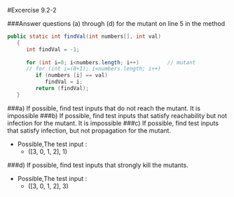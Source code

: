 #Excercise 9.2-2

###Answer questions (a) through (d) for the mutant on line 5 in the method 

```java
public static int findVal(int numbers[], int val)       
   {                                                       
      int findVal = -1;                                    
                                                        
      for (int i=0; i<numbers.length; i++)         // mutant        
      // for (int i=(0+1); i<numbers.length; i++)  
         if (numbers [i] == val)                         
            findVal = i;                                  
         return (findVal);                                    
   }
```

###a) If possible, find test inputs that do not reach the mutant.
It is impossible
###b) If possible, find test inputs that satisfy reachability but not infection for the mutant.
It is impossible
###c) If possible, find test inputs that satisfy infection, but not propagation for the mutant.
- Possible,The test input :
  - ([3, 0, 1, 2], 1)
    
###d) If possible, find test inputs that strongly kill the mutants.
- Possible,The test input :
  - ([3, 0, 1, 2], 3)